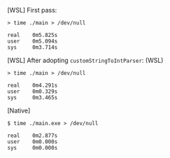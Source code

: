 [WSL] First pass:
```
> time ./main > /dev/null

real    0m5.825s
user    0m5.094s
sys     0m3.714s
```
[WSL] After adopting `customStringToIntParser`: (WSL)
```
> time ./main > /dev/null

real    0m4.291s
user    0m0.329s
sys     0m3.465s
```
[Native]
```
$ time ./main.exe > /dev/null

real    0m2.877s
user    0m0.000s
sys     0m0.000s
```
